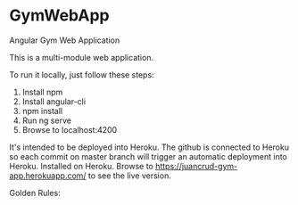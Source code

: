 # GymWebApp
Angular Gym Web Application

This is a multi-module web application.

To run it locally, just follow these steps:
1. Install npm
2. Install angular-cli
3. npm install
4. Run ng serve
5. Browse to localhost:4200


It's intended to be deployed into Heroku. The github is connected to Heroku so each commit on master branch will trigger an automatic deployment into Heroku. 
Installed on Heroku. Browse to https://juancrud-gym-app.herokuapp.com/ to see the live version.

Golden Rules: 

